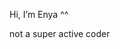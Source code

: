 Hi, I’m Enya ^^ 

not a super active coder
<!---
3nya/3nya is a ✨ special ✨ repository because its `README.md` (this file) appears on your GitHub profile.
You can click the Preview link to take a look at your changes.
--->
